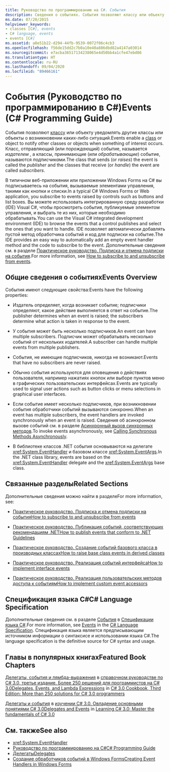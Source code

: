 ```yaml
---
title: Руководство по программированию на C#. События
description: Сведения о событиях. События позволяют классу или объекту уведомлять другие классы или объекты о возникновении каких-либо ситуаций.
ms.date: 07/20/2015
helpviewer_keywords:
- classes [C#], events
- C# language, events
- events [C#]
ms.assetid: a8e51b22-d294-44fb-9539-0072f06c4cb3
ms.openlocfilehash: f56de15dd2c7b0a10e40a886dbd82a4147a03014
ms.sourcegitcommit: e7acba36517134238065e4d50bb4a1cfe47ebd06
ms.translationtype: HT
ms.contentlocale: ru-RU
ms.lasthandoff: 09/04/2020
ms.locfileid: "89466161"
---
```

# <a name="events-c-programming-guide"></a><span data-ttu-id="ba436-104">События (Руководство по программированию в C#)</span><span class="sxs-lookup"><span data-stu-id="ba436-104">Events (C# Programming Guide)</span></span>
<span data-ttu-id="ba436-105">События позволяют [классу](../../language-reference/keywords/class.md) или объекту уведомлять другие классы или объекты о возникновении каких-либо ситуаций.</span><span class="sxs-lookup"><span data-stu-id="ba436-105">Events enable a [class](../../language-reference/keywords/class.md) or object to notify other classes or objects when something of interest occurs.</span></span> <span data-ttu-id="ba436-106">Класс, отправляющий (или *порождающий*) событие, называется *издателем* , а классы, принимающие (или *обрабатывающие*) событие, называются *подписчиками*.</span><span class="sxs-lookup"><span data-stu-id="ba436-106">The class that sends (or *raises*) the event is called the *publisher* and the classes that receive (or *handle*) the event are called *subscribers*.</span></span>  
  
<span data-ttu-id="ba436-107">В типичном веб-приложении или приложении Windows Forms на C# вы подписываетесь на события, вызываемые элементами управления, такими как кнопки и списки.</span><span class="sxs-lookup"><span data-stu-id="ba436-107">In a typical C# Windows Forms or Web application, you subscribe to events raised by controls such as buttons and list boxes.</span></span> <span data-ttu-id="ba436-108">Вы можете использовать интегрированную среду разработки (IDE) Visual C#, чтобы просмотреть события, публикуемые элементом управления, и выбрать те из них, которые необходимо обрабатывать.</span><span class="sxs-lookup"><span data-stu-id="ba436-108">You can use the Visual C# integrated development environment (IDE) to browse the events that a control publishes and select the ones that you want to handle.</span></span> <span data-ttu-id="ba436-109">IDE позволяет автоматически добавлять пустой метод обработчика событий и код для подписки на событие.</span><span class="sxs-lookup"><span data-stu-id="ba436-109">The IDE provides an easy way to automatically add an empty event handler method and the code to subscribe to the event.</span></span> <span data-ttu-id="ba436-110">Дополнительные сведения см. в разделе [Практическое руководство. Подписка и отмена подписки на события](./how-to-subscribe-to-and-unsubscribe-from-events.md).</span><span class="sxs-lookup"><span data-stu-id="ba436-110">For more information, see [How to subscribe to and unsubscribe from events](./how-to-subscribe-to-and-unsubscribe-from-events.md).</span></span>
  
## <a name="events-overview"></a><span data-ttu-id="ba436-111">Общие сведения о событиях</span><span class="sxs-lookup"><span data-stu-id="ba436-111">Events Overview</span></span>  
 <span data-ttu-id="ba436-112">События имеют следующие свойства:</span><span class="sxs-lookup"><span data-stu-id="ba436-112">Events have the following properties:</span></span>  
  
- <span data-ttu-id="ba436-113">Издатель определяет, когда возникает событие; подписчики определяют, какое действие выполняется в ответ на событие.</span><span class="sxs-lookup"><span data-stu-id="ba436-113">The publisher determines when an event is raised; the subscribers determine what action is taken in response to the event.</span></span>  
  
- <span data-ttu-id="ba436-114">У события может быть несколько подписчиков.</span><span class="sxs-lookup"><span data-stu-id="ba436-114">An event can have multiple subscribers.</span></span> <span data-ttu-id="ba436-115">Подписчик может обрабатывать несколько событий от нескольких издателей.</span><span class="sxs-lookup"><span data-stu-id="ba436-115">A subscriber can handle multiple events from multiple publishers.</span></span>  
  
- <span data-ttu-id="ba436-116">События, не имеющие подписчиков, никогда не возникают.</span><span class="sxs-lookup"><span data-stu-id="ba436-116">Events that have no subscribers are never raised.</span></span>  
  
- <span data-ttu-id="ba436-117">Обычно события используются для оповещения о действиях пользователя, например нажатиях кнопок или выборе пунктов меню в графических пользовательских интерфейсах.</span><span class="sxs-lookup"><span data-stu-id="ba436-117">Events are typically used to signal user actions such as button clicks or menu selections in graphical user interfaces.</span></span>  
  
- <span data-ttu-id="ba436-118">Если событие имеет несколько подписчиков, при возникновении события обработчики событий вызываются синхронно.</span><span class="sxs-lookup"><span data-stu-id="ba436-118">When an event has multiple subscribers, the event handlers are invoked synchronously when an event is raised.</span></span> <span data-ttu-id="ba436-119">Сведения об асинхронном вызове событий см. в разделе [Асинхронный вызов синхронных методов](../../../standard/asynchronous-programming-patterns/calling-synchronous-methods-asynchronously.md).</span><span class="sxs-lookup"><span data-stu-id="ba436-119">To invoke events asynchronously, see [Calling Synchronous Methods Asynchronously](../../../standard/asynchronous-programming-patterns/calling-synchronous-methods-asynchronously.md).</span></span>  
  
- <span data-ttu-id="ba436-120">В библиотеке классов .NET события основываются на делегате <xref:System.EventHandler> и базовом классе <xref:System.EventArgs>.</span><span class="sxs-lookup"><span data-stu-id="ba436-120">In the .NET class library, events are based on the <xref:System.EventHandler> delegate and the <xref:System.EventArgs> base class.</span></span>  
  
## <a name="related-sections"></a><span data-ttu-id="ba436-121">Связанные разделы</span><span class="sxs-lookup"><span data-stu-id="ba436-121">Related Sections</span></span>  
 <span data-ttu-id="ba436-122">Дополнительные сведения можно найти в разделе</span><span class="sxs-lookup"><span data-stu-id="ba436-122">For more information, see:</span></span>  
  
- [<span data-ttu-id="ba436-123">Практическое руководство. Подписка и отмена подписки на события</span><span class="sxs-lookup"><span data-stu-id="ba436-123">How to subscribe to and unsubscribe from events</span></span>](./how-to-subscribe-to-and-unsubscribe-from-events.md)

- [<span data-ttu-id="ba436-124">Практическое руководство. Публикация событий, соответствующих рекомендациям .NET</span><span class="sxs-lookup"><span data-stu-id="ba436-124">How to publish events that conform to .NET Guidelines</span></span>](./how-to-publish-events-that-conform-to-net-framework-guidelines.md)

- [<span data-ttu-id="ba436-125">Практическое руководство. Создание событий базового класса в производных классах</span><span class="sxs-lookup"><span data-stu-id="ba436-125">How to raise base class events in derived classes</span></span>](./how-to-raise-base-class-events-in-derived-classes.md)

- [<span data-ttu-id="ba436-126">Практическое руководство. Реализация событий интерфейса</span><span class="sxs-lookup"><span data-stu-id="ba436-126">How to implement interface events</span></span>](./how-to-implement-interface-events.md)

- [<span data-ttu-id="ba436-127">Практическое руководство. Реализация пользовательских методов доступа к событиям</span><span class="sxs-lookup"><span data-stu-id="ba436-127">How to implement custom event accessors</span></span>](./how-to-implement-custom-event-accessors.md)

## <a name="c-language-specification"></a><span data-ttu-id="ba436-128">Спецификация языка C#</span><span class="sxs-lookup"><span data-stu-id="ba436-128">C# Language Specification</span></span>  

<span data-ttu-id="ba436-129">Дополнительные сведения см. в разделе [События](~/_csharplang/spec/classes.md#events) в [Спецификации языка C#](/dotnet/csharp/language-reference/language-specification/introduction).</span><span class="sxs-lookup"><span data-stu-id="ba436-129">For more information, see [Events](~/_csharplang/spec/classes.md#events) in the [C# Language Specification](/dotnet/csharp/language-reference/language-specification/introduction).</span></span> <span data-ttu-id="ba436-130">Спецификация языка является предписывающим источником информации о синтаксисе и использовании языка C#.</span><span class="sxs-lookup"><span data-stu-id="ba436-130">The language specification is the definitive source for C# syntax and usage.</span></span>
  
## <a name="featured-book-chapters"></a><span data-ttu-id="ba436-131">Главы в популярных книгах</span><span class="sxs-lookup"><span data-stu-id="ba436-131">Featured Book Chapters</span></span>  
 <span data-ttu-id="ba436-132">[Делегаты, события и лямбда-выражения](https://docs.microsoft.com/previous-versions/visualstudio/visual-studio-2008/ff518994%28v=orm.10%29) в [справочном руководстве по C# 3.0, третье издание. Более 250 решений для программистов на C# 3.0](https://docs.microsoft.com/previous-versions/visualstudio/visual-studio-2008/ff518995%28v=orm.10%29)</span><span class="sxs-lookup"><span data-stu-id="ba436-132">[Delegates, Events, and Lambda Expressions](https://docs.microsoft.com/previous-versions/visualstudio/visual-studio-2008/ff518994%28v=orm.10%29) in [C# 3.0 Cookbook, Third Edition: More than 250 solutions for C# 3.0 programmers](https://docs.microsoft.com/previous-versions/visualstudio/visual-studio-2008/ff518995%28v=orm.10%29)</span></span>  
  
 <span data-ttu-id="ba436-133">[Делегаты и события](https://docs.microsoft.com/previous-versions/visualstudio/visual-studio-2008/ff652490%28v=orm.10%29) в [изучении C# 3.0. Овладение основными понятиями C# 3.0](https://docs.microsoft.com/previous-versions/visualstudio/visual-studio-2008/ff652493%28v=orm.10%29)</span><span class="sxs-lookup"><span data-stu-id="ba436-133">[Delegates and Events](https://docs.microsoft.com/previous-versions/visualstudio/visual-studio-2008/ff652490%28v=orm.10%29) in [Learning C# 3.0: Master the fundamentals of C# 3.0](https://docs.microsoft.com/previous-versions/visualstudio/visual-studio-2008/ff652493%28v=orm.10%29)</span></span>  
  
## <a name="see-also"></a><span data-ttu-id="ba436-134">См. также</span><span class="sxs-lookup"><span data-stu-id="ba436-134">See also</span></span>

- <xref:System.EventHandler>
- [<span data-ttu-id="ba436-135">Руководство по программированию на C#</span><span class="sxs-lookup"><span data-stu-id="ba436-135">C# Programming Guide</span></span>](../index.md)
- [<span data-ttu-id="ba436-136">Делегаты</span><span class="sxs-lookup"><span data-stu-id="ba436-136">Delegates</span></span>](../delegates/index.md)
- [<span data-ttu-id="ba436-137">Создание обработчиков событий в Windows Forms</span><span class="sxs-lookup"><span data-stu-id="ba436-137">Creating Event Handlers in Windows Forms</span></span>](../../../framework/winforms/creating-event-handlers-in-windows-forms.md)
